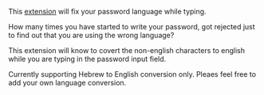 This [extension](https://chrome.google.com/webstore/detail/password-language-correct/nmliapbkjijnndfpabfnplnknkennnin) will fix your password language while typing.

How many times you have started to write your password, got rejected just to find out that you are using the wrong language?

This extension will know to covert the non-english characters to english while you are typing in the password input field.

Currently supporting Hebrew to English conversion only.
Pleaes feel free to add your own language conversion.
